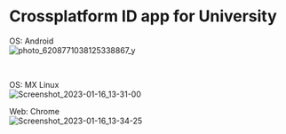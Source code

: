 # Crossplatform ID app for University

OS: Android
<br/>
![photo_6208771038125338867_y](https://user-images.githubusercontent.com/87533896/212621190-f335e1ba-c6ad-4921-bbc9-115344d2cb6d.jpg)

<br/>

OS: MX Linux 
<br/>
![Screenshot_2023-01-16_13-31-00](https://user-images.githubusercontent.com/87533896/212621828-83ed7522-84f6-41b1-83dd-b5076a12fa07.png)

Web: Chrome
<br/>
![Screenshot_2023-01-16_13-34-25](https://user-images.githubusercontent.com/87533896/212622341-35c6561f-84f7-4fe2-81a8-0d104ef11432.png)

